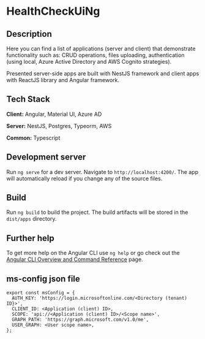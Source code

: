 # HealthCheckUiNg

## Description

Here you can find a list of applications (server and client) that demonstrate functionality such as: CRUD operations, files uploading, authentication (using local, Azure Active Directory and AWS Cognito strategies).

Presented server-side apps are built with NestJS framework and client apps with ReactJS library and Angular framework.

## Tech Stack

**Client:** Angular, Material UI, Azure AD

**Server:** NestJS, Postgres, Typeorm, AWS

**Common:** Typescript

## Development server

Run `ng serve` for a dev server. Navigate to `http://localhost:4200/`. The app will automatically reload if you change any of the source files.

## Build

Run `ng build` to build the project. The build artifacts will be stored in the `dist/apps` directory.

## Further help

To get more help on the Angular CLI use `ng help` or go check out the [Angular CLI Overview and Command Reference](https://angular.io/cli) page.

## ms-config json file

```
export const msConfig = {
  AUTH_KEY: 'https://login.microsoftonline.com/<Directory (tenant) ID}>',
  CLIENT_ID: <Application (client) ID>,
  SCOPE: 'api://<Application (client) ID>/<Scope name>',
  GRAPH_PATH: 'https://graph.microsoft.com/v1.0/me',
  USER_GRAPH: <User scope name>,
};
```
